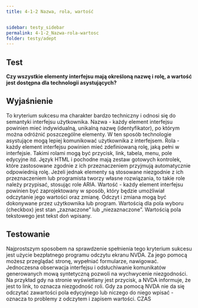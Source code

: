 ```yaml
---
title: 4-1-2 Nazwa, rola, wartość


sidebar: testy_sidebar
permalink: 4-1-2_Nazwa-rola-wartosc
folder: testy/adept
---
```


## Test
**Czy wszystkie elementy interfejsu mają określoną nazwę i rolę, a wartość jest dostępna dla technologii asystujących?**

## Wyjaśnienie
To kryterium sukcesu ma charakter bardzo techniczny i odnosi się do semantyki interfejsu użytkownika.
Nazwa - każdy element interfejsu powinien mieć indywidualną, unikalną nazwę (identyfikator), po którym można odróżnić poszczególne elementy. W ten sposób technologie asystujące mogą lepiej komunikować użytkownika z interfejsem.
Rola - każdy element interfejsu powinien mieć zdefiniowaną rolę, jaką pełni w interfejsie. Takimi rolami mogą być przycisk, link, tabela, menu, pole edycyjne itd. Język HTML i pochodne mają zestaw gotowych kontrolek, które zastosowane zgodnie z ich przeznaczeniem przyjmują automatycznie odpowiednią rolę. Jeżeli jednak elementy są stosowane niezgodnie z ich przeznaczeniem lub programista tworzy własne rozwiązania, to takie role należy przypisać, stosując role ARIA.
Wartość - każdy element interfejsu powinien być zaprojektowany w sposób, który będzie umożliwiał odczytanie jego wartości oraz zmianę. Odczyt i zmiana mogą być dokonywane przez użytkownika lub program. Wartością dla pola wyboru (checkbox) jest stan „zaznaczone” lub „niezaznaczone”. Wartością pola tekstowego jest tekst doń wpisany.

## Testowanie
Najprostszym sposobem na sprawdzenie spełnienia tego kryterium sukcesu jest użycie bezpłatnego programu odczytu ekranu NVDA. Za jego pomocą możesz przeglądać stronę, wypełniać formularze, nawigować. Jednoczesna obserwacja interfejsu i odsłuchiwanie komunikatów generowanych mową syntetyczną pozwoli na wychwycenie niezgodności. Na przykład gdy na stronie wyświetlany jest przycisk, a NVDA informuje, że jest to link, to oznacza niezgodność roli. Gdy za pomocą NVDA nie da się odczytać zawartości pola edycyjnego lub niczego do niego wpisać - oznacza to problemy z odczytem i zapisem wartości.
CZAS

